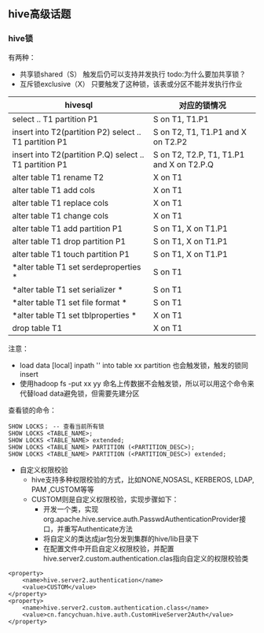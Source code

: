 ## hive高级话题

### hive锁
有两种：
- 共享锁shared（S） 触发后仍可以支持并发执行 todo:为什么要加共享锁？
- 互斥锁exclusive（X） 只要触发了这种锁，该表或分区不能并发执行作业

hivesql | 对应的锁情况
--- | ---
select .. T1 partition P1 | S on T1, T1.P1
insert into T2(partition P2) select .. T1 partition P1 | S on T2, T1, T1.P1 and X on T2.P2
insert into T2(partition P.Q) select .. T1 partition P1 | S on T2, T2.P, T1, T1.P1 and X on T2.P.Q
alter table T1 rename T2 | X on T1
alter table T1 add cols | X on T1
alter table T1 replace cols | X on T1
alter table T1 change cols | X on T1
alter table T1 add partition P1 | S on T1, X on T1.P1
alter table T1 drop partition P1 | S on T1, X on T1.P1
alter table T1 touch partition P1 | S on T1, X on T1.P1
*alter table T1 set serdeproperties * | S on T1
*alter table T1 set serializer * | S on T1
*alter table T1 set file format * | S on T1
*alter table T1 set tblproperties * | X on T1
drop table T1 | X on T1

注意：
- load data [local] inpath '' into table xx partition 也会触发锁，触发的锁同insert
- 使用hadoop fs -put xx yy 命名上传数据不会触发锁，所以可以用这个命令来代替load data避免锁，但需要先建分区

查看锁的命令：
```
SHOW LOCKS； -- 查看当前所有锁
SHOW LOCKS <TABLE_NAME>;
SHOW LOCKS <TABLE_NAME> extended;
SHOW LOCKS <TABLE_NAME> PARTITION (<PARTITION_DESC>);
SHOW LOCKS <TABLE_NAME> PARTITION (<PARTITION_DESC>) extended;
```

- 自定义权限校验
    - hive支持多种权限校验的方式，比如NONE,NOSASL, KERBEROS, LDAP, PAM ,CUSTOM等等
    - CUSTOM则是自定义权限校验，实现步骤如下：
        - 开发一个类，实现org.apache.hive.service.auth.PasswdAuthenticationProvider接口，并重写Authenticate方法
        - 将自定义的类达成jar包分发到集群的hive/lib目录下
        - 在配置文件中开启自定义权限校验，并配置hive.server2.custom.authentication.clas指向自定义的权限校验类
```
<property>
    <name>hive.server2.authentication</name>
    <value>CUSTOM</value>
</property>
<property>
    <name>hive.server2.custom.authentication.class</name>
    <value>cn.fancychuan.hive.auth.CustomHiveServer2Auth</value>
</property>
```